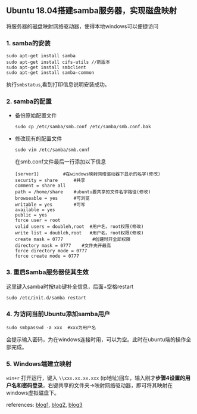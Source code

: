 ## Ubuntu 18.04搭建samba服务器，实现磁盘映射

将服务器的磁盘映射网络驱动器，使得本地windows可以便捷访问

### 1. samba的安装

```
sudo apt-get install samba      
sudo apt-get install cifs-utils //新版本  
sudo apt-get install smbclient
sudo apt-get install samba-common
```

执行`smbstatus`,看到打印信息说明安装成功。

### 2. samba的配置

- 备份原始配置文件

  ```
  sudo cp /etc/samba/smb.conf /etc/samba/smb.conf.bak 
  ```

- 修改现有的配置文件

  ```
  sudo vim /etc/samba/smb.conf 
  ```

  在smb.conf文件最后一行添加以下信息

  ```
  [server1]			#在windows映射网络驱动器下显示的名字(修改)
  security = share		#共享
  comment = share all 
  path = /home/share	#ubuntu要共享的文件名字路径(修改)
  browseable = yes		#可浏览
  writable = yes		#可写
  available = yes		
  public = yes
  force user = root
  valid users = doubleh,root  #用户名，root权限(修改)
  write list = doubleh,root   #用户名，root权限(修改)
  create mask = 0777		   #创建时开全部权限
  directory mask = 0777	   #文件夹开最高
  force directory mode = 0777
  force create mode = 0777
  ```

### 3. 重启Samba服务器使其生效

  这里键入samba时按tab键补全信息，后面+空格restart

  ```
  sudo /etc/init.d/samba restart
  ```

### 4. 为访问当前Ubuntu添加samba用户

```
sudo smbpasswd -a xxx  #xxx为用户名
```

会提示输入密码，为在windows连接时用，可以为空。此时在ubuntu端的操作全部完成。

### 5. Windows端建立映射

`win+r` 打开运行，键入 `\\xxx.xx.xx.xxx`  (ip地址)回车，输入刚才**步骤4设置的用户名和密码登录**，右键共享的文件夹->映射网络驱动器，即可将其映射在windows虚拟磁盘下。

references:
[blog1](https://blog.csdn.net/DynastyDoubleH/article/details/88742488?utm_medium=distribute.pc_relevant.none-task-blog-2~default~baidujs_title~default-1.no_search_link&spm=1001.2101.3001.4242), [blog2](https://blog.csdn.net/nameofcsdn/article/details/78458930?locationNum=9&fps=1&utm_medium=distribute.pc_relevant.none-task-blog-2~default~baidujs_title~default-0.no_search_link&spm=1001.2101.3001.4242), [blog3](https://blog.csdn.net/weixin_43835377/article/details/88844021?utm_medium=distribute.pc_relevant_t0.none-task-blog-2%7Edefault%7ECTRLIST%7Edefault-1.no_search_link&depth_1-utm_source=distribute.pc_relevant_t0.none-task-blog-2%7Edefault%7ECTRLIST%7Edefault-1.no_search_link)
